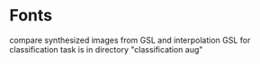 # Fonts
compare synthesized images from GSL and interpolation GSL for classification task is in directory "classification aug"
